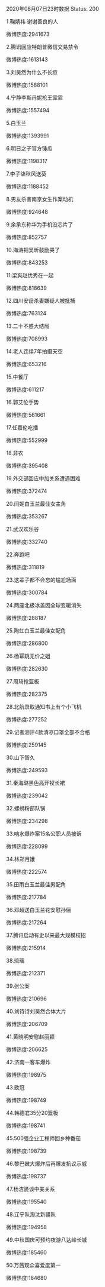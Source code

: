 2020年08月07日23时数据
Status: 200

1.鞠婧祎 谢谢善良的人

微博热度:2941673

2.腾讯回应特朗普微信交易禁令

微博热度:1613143

3.刘昊然为什么不长痘

微博热度:1588101

4.宁静李斯丹妮抢王霏霏

微博热度:1557494

5.白玉兰

微博热度:1393991

6.明日之子官方锤瓜

微博热度:1198317

7.李子柒秋风送葵

微博热度:1188452

8.男友杀害南京女生作案动机

微博热度:924648

9.余承东称华为手机没芯片了

微博热度:852757

10.海涛把吴昕鼓励哭了

微博热度:843253

11.梁爽赵优秀在一起

微博热度:818639

12.四川安岳杀妻嫌疑人被批捕

微博热度:763124

13.二十不惑大结局

微博热度:708993

14.老人连续7年拍摄天空

微博热度:653216

15.中餐厅

微博热度:611217

16.郭艾伦手势

微博热度:561661

17.任嘉伦吃播

微博热度:552999

18.非农

微博热度:395408

19.外交部回应中加关系遭遇困难

微博热度:372474

20.闫妮白玉兰最佳女主角

微博热度:353267

21.武汉欢乐谷

微博热度:332740

22.奔跑吧

微博热度:311819

23.这辈子都不会忘的尴尬场面

微博热度:300784

24.两座北极冰盖因全球变暖消失

微博热度:288187

25.陶虹白玉兰最佳女配角

微博热度:286800

26.杨幂跳无价之姐

微博热度:282630

27.周琦抢篮板

微博热度:282375

28.北航录取通知书上有个小飞机

微博热度:277252

29.记者测评4款清凉口罩全部不合格

微博热度:259145

30.山下智久

微博热度:249593

31.秦海璐黑色高开衩长裙

微博热度:239042

32.螺蛳粉部队锅

微博热度:234298

33.响水爆炸案15名公职人员被诉

微博热度:228099

34.林郑月娥

微博热度:222574

35.田雨白玉兰最佳男配角

微博热度:217784

36.邓超送白玉兰花安慰孙俪

微博热度:217264

37.腾讯启动有史以来最大规模校招

微博热度:215914

38.琉璃

微博热度:212371

39.张公案

微博热度:210696

40.刘诗诗刘昊然合体大片

微博热度:206709

41.黄晓明安慰赵丽颖

微博热度:206625

42.济南一客车爆炸

微博热度:198975

43.欧冠

微博热度:198749

44.韩德君35分20篮板

微博热度:198741

45.500强企业工程师回乡种番茄

微博热度:198739

46.黎巴嫩大爆炸后再爆发抗议示威

微博热度:198737

47.杨洁篪谈中美关系

微博热度:195540

48.辽宁队淘汰新疆队

微博热度:194958

49.中秋国庆可预约夜游八达岭长城

微博热度:185460

50.万茜观众喜爱度第一

微博热度:184680

